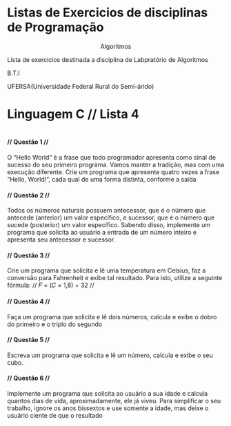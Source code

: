 # Listas de Exercicios de disciplinas de Programação

<div>
      <p align="center"> Algoritmos </p>
</div>

<div>
   <p align="left"> Lista de exercicios destinada a disciplina de Labpratório de Algoritmos</p>
    <p align="left">B.T.I</p>
    <p align="left">UFERSA(Universidade Federal Rural do Semi-árido)</p>
</div>

<h1>Linguagem C // Lista 4<h1>

<h4>// Questão 1 //</h4>
<p>
  O “Hello World” é a frase que todo programador apresenta como sinal de sucesso
do seu primeiro programa. Vamos manter a tradição, mas com uma execução
diferente. Crie um programa que apresente quatro vezes a frase “Hello, World!”,
cada qual de uma forma distinta, conforme a saída
</p>

<h4>// Questão 2 //</h4>

<p>
  Todos os números naturais possuem antecessor, que é o número que antecede
(anterior) um valor específico, e sucessor, que é o número que sucede (posterior) um
valor específico. Sabendo disso, implemente um programa que solicita ao usuário a
entrada de um número inteiro e apresenta seu antecessor e sucessor. 
</p>

<h4> // Questão 3 // </h4>

<p>
  Crie um programa que solicita e lê uma temperatura em Celsius, faz a conversão
para Fahrenheit e exibe tal resultado. Para isto, utilize a seguinte fórmula:
// 𝐹 = (𝐶 × 1,8) + 32 //
</p>

<h4> // Questão 4 // </h4>

<p>
  Faça um programa que solicita e lê dois números, calcula e exibe o dobro do
primeiro e o triplo do segundo
</p>

<h4> // Questão 5 // </h4>

<p>
  Escreva um programa que solicita e lê um número, calcula e exibe o seu cubo.
</p>

<h4> // Questão 6 // </h4>

<p>
  Implemente um programa que solicita ao usuário a sua idade e calcula quantos dias
de vida, aproximadamente, ele já viveu. Para simplificar o seu trabalho, ignore os
anos bissextos e use somente a idade, mas deixe o usuário ciente de que o resultado 
</p>
